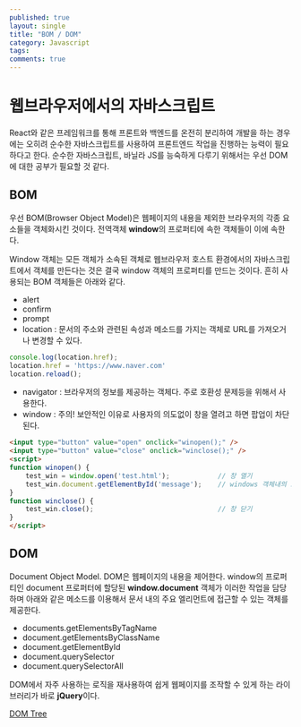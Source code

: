 ```yaml
---
published: true
layout: single
title: "BOM / DOM"
category: Javascript
tags:
comments: true
---
```


# 웹브라우저에서의 자바스크립트
React와 같은 프레임워크를 통해 프론트와 백엔드를 온전히 분리하여 개발을 하는 경우에는 오히려 순수한 자바스크립트를 사용하여 프론트엔드 작업을 진행하는 능력이 필요하다고 한다. 순수한 자바스크립트, 바닐라 JS를 능숙하게 다루기 위해서는 우선 DOM에 대한 공부가 필요할 것 같다.

## BOM
우선 BOM(Browser Object Model)은 웹페이지의 내용을 제외한 브라우저의 각종 요소들을 객체화시킨 것이다. 전역객체 **window**의 프로퍼티에 속한 객체들이 이에 속한다.

Window 객체는 모든 객체가 소속된 객체로 웹브라우저 호스트 환경에서의 자바스크립트에서 객체를 만든다는 것은 결국 window 객체의 프로퍼티를 만드는 것이다. 흔히 사용되는 BOM 객체들은 아래와 같다.

- alert
- confirm
- prompt
- location : 문서의 주소와 관련된 속성과 메소드를 가지는 객체로 URL를 가져오거나 변경할 수 있다.
```javascript
console.log(location.href);
location.href = 'https://www.naver.com'
location.reload();
```
- navigator : 브라우저의 정보를 제공하는 객체다. 주로 호환성 문제등을 위해서 사용한다.
- window : 주의! 보안적인 이유로 사용자의 의도없이 창을 열려고 하면 팝업이 차단된다.
```html
<input type="button" value="open" onclick="winopen();" />
<input type="button" value="close" onclick="winclose();" />
<script>
function winopen() {
    test_win = window.open('test.html');            // 창 열기
    test_win.document.getElementById('message');    // windows 객체내의 요소에 접근
}
function winclose() {
    test_win.close();                               // 창 닫기
}
</script>
```

## DOM
Document Object Model. DOM은 웹페이지의 내용을 제어한다. window의 프로퍼티인 document 프로퍼터에 할당된 **window.document** 객체가 이러한 작업을 담당하며 아래와 같은 메소드를 이용해서 문서 내의 주요 엘리먼트에 접근할 수 있는 객체를 제공한다.

- documents.getElementsByTagName
- document.getElementsByClassName
- document.getElementById
- document.querySelector
- document.querySelectorAll

DOM에서 자주 사용하는 로직을 재사용하여 쉽게 웹페이지를 조작할 수 있게 하는 라이브러리가 바로 **jQuery**이다.

[DOM Tree](https://web.stanford.edu/class/cs98si/slides/the-document-object-model.html)